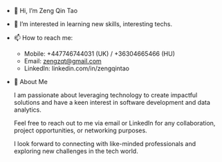 - 👋 Hi, I’m Zeng Qin Tao
- 👀 I’m interested in learning new skills, interesting techs.
- 📫 How to reach me:
  - Mobile: +447746744031 (UK) / +36304665466 (HU)
  - Email: zengzqt@gmail.com
  - LinkedIn: linkedin.com/in/zengqintao
  
- 🌱 About Me
  
  I am passionate about leveraging technology to create impactful solutions and have a keen interest in software development and data analytics.

  Feel free to reach out to me via email or LinkedIn for any collaboration, project opportunities, or networking purposes.
  
  I look forward to connecting with like-minded professionals and exploring new challenges in the tech world.


<!---
zengtata/zengtata is a ✨ special ✨ repository because its `README.md` (this file) appears on your GitHub profile.
You can click the Preview link to take a look at your changes.
--->
